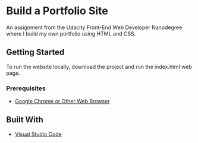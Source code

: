 # Build a Portfolio Site

An assignment from the Udacity Front-End Web Developer Nanodegree where I build my own portfolio using HTML and CSS.

## Getting Started

To run the website locally, download the project and run the index.html web page.

### Prerequisites

* [Google Chrome or Other Web Browser](https://www.google.com/chrome/)

## Built With

* [Visual Studio Code](https://code.visualstudio.com/)
